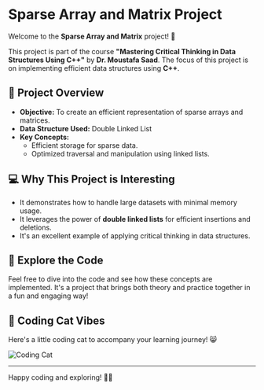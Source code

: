 # Sparse Array and Matrix Project

Welcome to the **Sparse Array and Matrix** project! 🎉

This project is part of the course **"Mastering Critical Thinking in Data Structures Using C++"** by **Dr. Moustafa Saad**. The focus of this project is on implementing efficient data structures using **C++**.

## 🚀 Project Overview
- **Objective:** To create an efficient representation of sparse arrays and matrices.
- **Data Structure Used:** Double Linked List
- **Key Concepts:**
  - Efficient storage for sparse data.
  - Optimized traversal and manipulation using linked lists.

## 💻 Why This Project is Interesting
- It demonstrates how to handle large datasets with minimal memory usage.
- It leverages the power of **double linked lists** for efficient insertions and deletions.
- It's an excellent example of applying critical thinking in data structures.

## 📂 Explore the Code
Feel free to dive into the code and see how these concepts are implemented. It's a project that brings both theory and practice together in a fun and engaging way!

## 🐾 Coding Cat Vibes
Here's a little coding cat to accompany your learning journey! 😸

![Coding Cat](https://media.giphy.com/media/JIX9t2j0ZTN9S/giphy.gif)

---

Happy coding and exploring! 🚀✨

